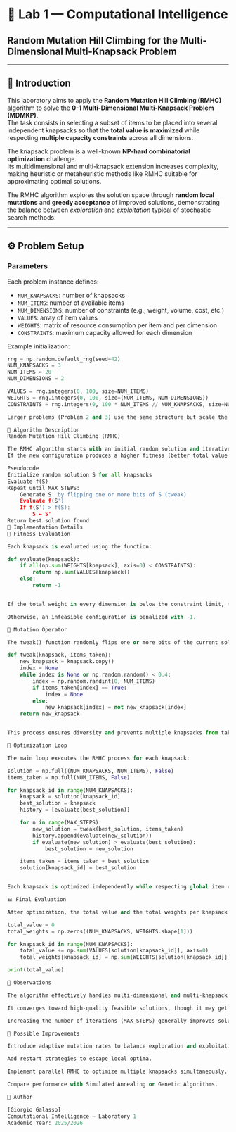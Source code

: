# 🧠 Lab 1 — Computational Intelligence  
## Random Mutation Hill Climbing for the Multi-Dimensional Multi-Knapsack Problem

---

## 📘 Introduction

This laboratory aims to apply the **Random Mutation Hill Climbing (RMHC)** algorithm to solve the **0-1 Multi-Dimensional Multi-Knapsack Problem (MDMKP)**.  
The task consists in selecting a subset of items to be placed into several independent knapsacks so that the **total value is maximized** while respecting **multiple capacity constraints** across all dimensions.

The knapsack problem is a well-known **NP-hard combinatorial optimization** challenge.  
Its multidimensional and multi-knapsack extension increases complexity, making heuristic or metaheuristic methods like RMHC suitable for approximating optimal solutions.

The RMHC algorithm explores the solution space through **random local mutations** and **greedy acceptance** of improved solutions, demonstrating the balance between *exploration* and *exploitation* typical of stochastic search methods.

---

## ⚙️ Problem Setup

### Parameters
Each problem instance defines:
- `NUM_KNAPSACKS`: number of knapsacks  
- `NUM_ITEMS`: number of available items  
- `NUM_DIMENSIONS`: number of constraints (e.g., weight, volume, cost, etc.)  
- `VALUES`: array of item values  
- `WEIGHTS`: matrix of resource consumption per item and per dimension  
- `CONSTRAINTS`: maximum capacity allowed for each dimension  

Example initialization:

```python
rng = np.random.default_rng(seed=42)
NUM_KNAPSACKS = 3
NUM_ITEMS = 20
NUM_DIMENSIONS = 2

VALUES = rng.integers(0, 100, size=NUM_ITEMS)
WEIGHTS = rng.integers(0, 100, size=(NUM_ITEMS, NUM_DIMENSIONS))
CONSTRAINTS = rng.integers(0, 100 * NUM_ITEMS // NUM_KNAPSACKS, size=NUM_DIMENSIONS)

Larger problems (Problem 2 and 3) use the same structure but scale the parameters up to 100 knapsacks and 5000 items.

🧩 Algorithm Description
Random Mutation Hill Climbing (RMHC)

The RMHC algorithm starts with an initial random solution and iteratively modifies it through random mutations.
If the new configuration produces a higher fitness (better total value while respecting constraints), it replaces the current solution.

Pseudocode
Initialize random solution S for all knapsacks
Evaluate f(S)
Repeat until MAX_STEPS:
    Generate S' by flipping one or more bits of S (tweak)
    Evaluate f(S')
    If f(S') > f(S):
        S ← S'
Return best solution found
🧮 Implementation Details
🔹 Fitness Evaluation

Each knapsack is evaluated using the function:

def evaluate(knapsack):
    if all(np.sum(WEIGHTS[knapsack], axis=0) < CONSTRAINTS):
        return np.sum(VALUES[knapsack])
    else:
        return -1


If the total weight in every dimension is below the constraint limit, the fitness equals the sum of item values.

Otherwise, an infeasible configuration is penalized with -1.

🔹 Mutation Operator

The tweak() function randomly flips one or more bits of the current solution, introducing new candidate configurations:

def tweak(knapsack, items_taken):
    new_knapsack = knapsack.copy()
    index = None
    while index is None or np.random.random() < 0.4:
        index = np.random.randint(0, NUM_ITEMS)
        if items_taken[index] == True:
            index = None
        else:
            new_knapsack[index] = not new_knapsack[index]
    return new_knapsack


This process ensures diversity and prevents multiple knapsacks from taking the same item (items_taken mask).

🔁 Optimization Loop

The main loop executes the RMHC process for each knapsack:

solution = np.full((NUM_KNAPSACKS, NUM_ITEMS), False)
items_taken = np.full(NUM_ITEMS, False)

for knapsack_id in range(NUM_KNAPSACKS):
    knapsack = solution[knapsack_id]
    best_solution = knapsack
    history = [evaluate(best_solution)]

    for n in range(MAX_STEPS):
        new_solution = tweak(best_solution, items_taken)
        history.append(evaluate(new_solution))
        if evaluate(new_solution) > evaluate(best_solution):
            best_solution = new_solution

    items_taken = items_taken + best_solution
    solution[knapsack_id] = best_solution


Each knapsack is optimized independently while respecting global item usage.

📊 Final Evaluation

After optimization, the total value and the total weights per knapsack are computed:

total_value = 0
total_weights = np.zeros((NUM_KNAPSACKS, WEIGHTS.shape[1]))

for knapsack_id in range(NUM_KNAPSACKS):
    total_value += np.sum(VALUES[solution[knapsack_id]], axis=0)
    total_weights[knapsack_id] = np.sum(WEIGHTS[solution[knapsack_id]], axis=0)

print(total_value)

🧠 Observations

The algorithm effectively handles multi-dimensional and multi-knapsack constraints.

It converges toward high-quality feasible solutions, though it may get stuck in local optima.

Increasing the number of iterations (MAX_STEPS) generally improves solution quality but also increases computation time.

🚀 Possible Improvements

Introduce adaptive mutation rates to balance exploration and exploitation.

Add restart strategies to escape local optima.

Implement parallel RMHC to optimize multiple knapsacks simultaneously.

Compare performance with Simulated Annealing or Genetic Algorithms.

🧾 Author

[Giorgio Galasso]
Computational Intelligence — Laboratory 1
Academic Year: 2025/2026